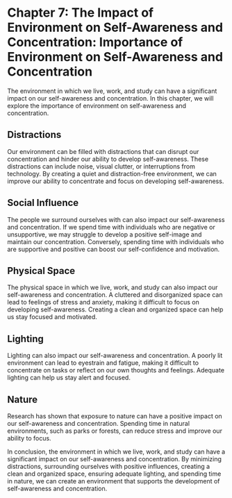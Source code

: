 Chapter 7: The Impact of Environment on Self-Awareness and Concentration: Importance of Environment on Self-Awareness and Concentration
=======================================================================================================================================

The environment in which we live, work, and study can have a significant impact on our self-awareness and concentration. In this chapter, we will explore the importance of environment on self-awareness and concentration.

Distractions
------------

Our environment can be filled with distractions that can disrupt our concentration and hinder our ability to develop self-awareness. These distractions can include noise, visual clutter, or interruptions from technology. By creating a quiet and distraction-free environment, we can improve our ability to concentrate and focus on developing self-awareness.

Social Influence
----------------

The people we surround ourselves with can also impact our self-awareness and concentration. If we spend time with individuals who are negative or unsupportive, we may struggle to develop a positive self-image and maintain our concentration. Conversely, spending time with individuals who are supportive and positive can boost our self-confidence and motivation.

Physical Space
--------------

The physical space in which we live, work, and study can also impact our self-awareness and concentration. A cluttered and disorganized space can lead to feelings of stress and anxiety, making it difficult to focus on developing self-awareness. Creating a clean and organized space can help us stay focused and motivated.

Lighting
--------

Lighting can also impact our self-awareness and concentration. A poorly lit environment can lead to eyestrain and fatigue, making it difficult to concentrate on tasks or reflect on our own thoughts and feelings. Adequate lighting can help us stay alert and focused.

Nature
------

Research has shown that exposure to nature can have a positive impact on our self-awareness and concentration. Spending time in natural environments, such as parks or forests, can reduce stress and improve our ability to focus.

In conclusion, the environment in which we live, work, and study can have a significant impact on our self-awareness and concentration. By minimizing distractions, surrounding ourselves with positive influences, creating a clean and organized space, ensuring adequate lighting, and spending time in nature, we can create an environment that supports the development of self-awareness and concentration.
